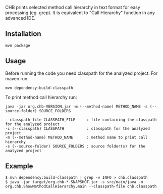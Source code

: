 CHB prints selected method call hierarchy in text format for easy processing (eg. grep). It is equivalent 
to "Call Hierarchy" function in any advanced IDE.

Installation
------------

	mvn package

Usage
-----

Before running the code you need classpath for the analyzed project.
For maven run:

	mvn dependency:build-classpath
	
To print method call hierarchy run:

    java -jar org.chb-VERSION.jar -m (--method-name) METHOD_NAME -s (--source-folder) SOURCE_FOLDERS
    
    --classpath-file CLASSPATH_FILE     : file containing the classpath for the analyzed project
    -c (--classpath) CLASSPATH          : classpath for the analyzed project
    -m (--method-name) METHOD_NAME      : method name to print call hierarchy
    -s (--source-folder) SOURCE_FOLDERS : source folder(s) for the analyzed project
    
Example
-------

	$ mvn dependency:build-classpath | grep -v INFO > chb.classpath
	$ java -jar target/org.chb-*-SNAPSHOT.jar -s src/main/java -m org.chb.ShowMethodCallHierarchy.main --classpath-file chb.classpath

